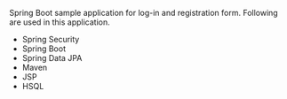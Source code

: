 Spring Boot sample application for log-in and registration form. Following are used in this application.

- Spring Security
- Spring Boot
- Spring Data JPA
- Maven
- JSP
- HSQL


